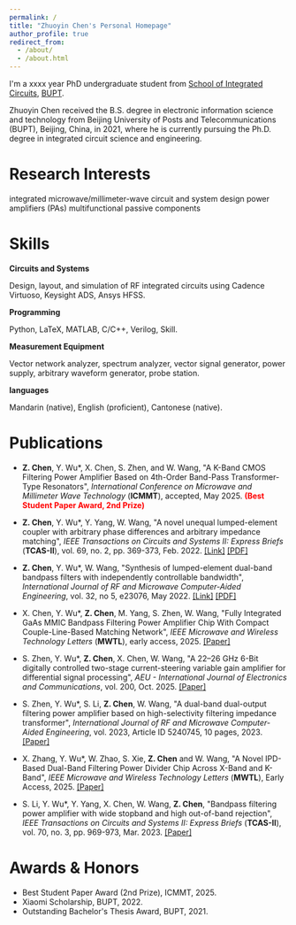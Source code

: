```yaml
---
permalink: /
title: "Zhuoyin Chen's Personal Homepage"
author_profile: true
redirect_from: 
  - /about/
  - /about.html
---
```


I'm a xxxx year PhD undergraduate student from [School of Integrated Circuits](https://ic.bupt.edu.cn/), [BUPT](https://www.bupt.edu.cn/).

Zhuoyin Chen received the B.S. degree in electronic information science and technology from Beijing University of Posts and Telecommunications (BUPT), Beijing, China, in 2021, where he is currently pursuing the Ph.D. degree in integrated circuit science and engineering.


Research Interests
======
integrated microwave/millimeter-wave circuit and system design
power amplifiers (PAs)
multifunctional passive components

Skills
======

**Circuits and Systems**

Design, layout, and simulation of RF integrated circuits using Cadence Virtuoso, Keysight ADS, Ansys HFSS.

**Programming**

Python, LaTeX, MATLAB, C/C++, Verilog, Skill.

**Measurement Equipment**

Vector network analyzer, spectrum analyzer, vector signal generator, power supply, arbitrary waveform generator, probe station.

**languages**

Mandarin (native), English (proficient), Cantonese (native).

Publications
======

- **Z. Chen**, Y. Wu&#42;, X. Chen, S. Zhen, and W. Wang, "A K-Band CMOS Filtering Power Amplifier Based on 4th-Order Band-Pass Transformer-Type Resonators", *International Conference on Microwave and Millimeter Wave Technology* (**ICMMT**), accepted, May 2025. <font color='red'> **(Best Student Paper Award, 2nd Prize)** </font>

- **Z. Chen**, Y. Wu&#42;, Y. Yang, W. Wang, "A novel unequal lumped-element coupler with arbitrary phase differences and arbitrary impedance matching", *IEEE Transactions on Circuits and Systems II: Express Briefs* (**TCAS-II**), vol. 69, no. 2, pp. 369-373, Feb. 2022. [[Link]](https://doi.org/10.1109/tcsii.2021.3093528) [[PDF]](files/2022-TCASII-CPLR.pdf)

- **Z. Chen**, Y. Wu&#42;, W. Wang, "Synthesis of lumped-element dual-band bandpass filters with independently controllable bandwidth", *International Journal of RF and Microwave Computer-Aided Engineering*, vol. 32, no 5, e23076, May 2022. [[Link]](https://doi.org/10.1002/mmce.23076) [[PDF]](files/2022-IJMCE-DBPF.pdf)

- X. Chen, Y. Wu&#42;, **Z. Chen**, M. Yang, S. Zhen, W. Wang, "Fully Integrated GaAs MMIC Bandpass Filtering Power Amplifier Chip With Compact Couple-Line-Based Matching Network", *IEEE Microwave and Wireless Technology Letters* (**MWTL**), early access, 2025. [[Paper]](https://doi.org/10.1109/lmwt.2025.3578722)

- S. Zhen, Y. Wu&#42;, **Z. Chen**, X. Chen, W. Wang, "A 22–26 GHz 6-Bit digitally controlled two-stage current-steering variable gain amplifier for differential signal processing", *AEU - International Journal of Electronics and Communications*, vol. 200, Oct. 2025. [[Paper]](https://doi.org/10.1016/j.aeue.2025.155905)

- S. Zhen, Y. Wu&#42;, S. Li, **Z. Chen**, W. Wang, "A dual-band dual-output filtering power amplifier based on high-selectivity filtering impedance transformer", *International Journal of RF and Microwave Computer-Aided Engineering*, vol. 2023, Article ID 5240745, 10 pages, 2023. [[Paper]](https://doi.org/10.1155/2023/5240745)

- X. Zhang, Y. Wu&#42;, W. Zhao, S. Xie, **Z. Chen** and W. Wang, "A Novel IPD-Based Dual-Band Filtering Power Divider Chip Across X-Band and K-Band", *IEEE Microwave and Wireless Technology Letters* (**MWTL**), Early Access, 2025. [[Paper]](https://doi.org/10.1109/lmwt.2025.3578707)

- S. Li, Y. Wu&#42;, Y. Yang, X. Chen, W. Wang, **Z. Chen**, "Bandpass filtering power amplifier with wide stopband and high out-of-band rejection", *IEEE Transactions on Circuits and Systems II: Express Briefs* (**TCAS-II**), vol. 70, no. 3, pp. 969-973, Mar. 2023. [[Paper]](https://doi.org/10.1109/tcsii.2022.3220619)

Awards & Honors
======
- Best Student Paper Award (2nd Prize), ICMMT, 2025.
- Xiaomi Scholarship, BUPT, 2022.
- Outstanding Bachelor's Thesis Award, BUPT, 2021.

